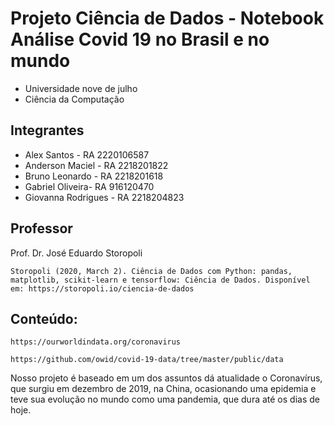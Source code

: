 # Projeto Ciência de Dados - Notebook Análise Covid 19 no Brasil e no mundo

* Universidade nove de julho
* Ciência da Computação

## Integrantes
 
* Alex Santos - RA 2220106587
* Anderson Maciel - RA 2218201822
* Bruno Leonardo - RA 2218201618
* Gabriel Oliveira- RA 916120470
* Giovanna Rodrigues - RA 2218204823

## Professor

Prof. Dr. José Eduardo Storopoli

```
Storopoli (2020, March 2). Ciência de Dados com Python: pandas, matplotlib, scikit-learn e tensorflow: Ciência de Dados. Disponível em: https://storopoli.io/ciencia-de-dados
```

## Conteúdo:

```
https://ourworldindata.org/coronavirus

https://github.com/owid/covid-19-data/tree/master/public/data
```
Nosso projeto é baseado em um dos assuntos dá atualidade o Coronavírus, que surgiu em dezembro de 2019, na China, ocasionando uma epidemia e teve sua evolução no mundo como uma pandemia, que dura até os dias de hoje.
